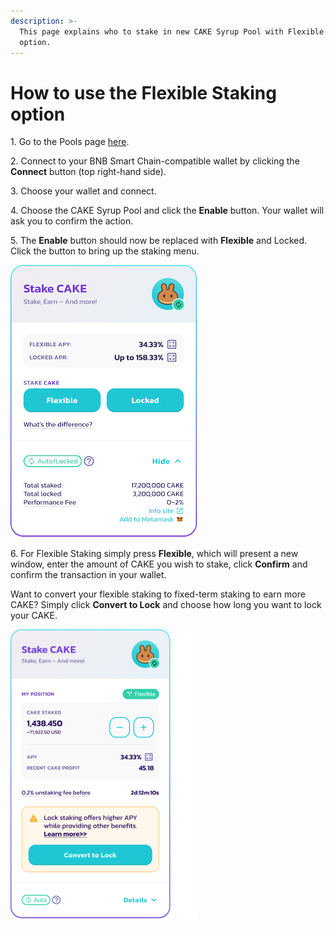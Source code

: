 ```yaml
---
description: >-
  This page explains who to stake in new CAKE Syrup Pool with Flexible Staking
  option.
---
```


# How to use the Flexible Staking option

1\. Go to the Pools page [here](https://pancakeswap.finance/pools).

2\. Connect to your BNB Smart Chain-compatible wallet by clicking the **Connect** button (top right-hand side).

3\. Choose your wallet and connect.

4\. Choose the CAKE Syrup Pool and click the **Enable** button. Your wallet will ask you to confirm the action.

5\. The **Enable** button should now be replaced with **Flexible** and Locked. Click the button to bring up the staking menu.

![Note that actual values will vary](<../../../.gitbook/assets/Stake - before enable (2).png>)

6\. For Flexible Staking simply press **Flexible**, which will present a new window, enter the amount of CAKE you wish to stake, click **Confirm** and confirm the transaction in your wallet.

Want to convert your flexible staking to fixed-term staking to earn more CAKE? Simply click **Convert to Lock** and choose how long you want to lock your CAKE.

![Note that actual values will vary](../../../.gitbook/assets/cake-pool-flex-convert.png)

